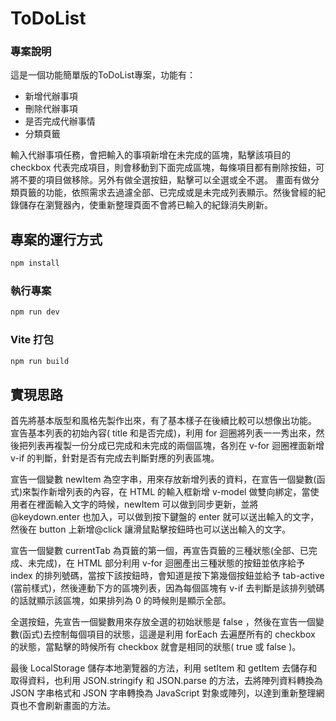 # ToDoList

### 專案說明
這是一個功能簡單版的ToDoList專案，功能有：
- 新增代辦事項
- 刪除代辦事項
- 是否完成代辦事情
- 分類頁籤

輸入代辦事項任務，會把輸入的事項新增在未完成的區塊，點擊該項目的 checkbox 代表完成項目，則會移動到下面完成區塊，每條項目都有刪除按鈕，可將不要的項目做移除。另外有做全選按鈕，點擊可以全選或全不選。
畫面有做分類頁籤的功能，依照需求去過濾全部、已完成或是未完成列表顯示。然後曾經的紀錄儲存在瀏覽器內，使重新整理頁面不會將已輸入的紀錄消失刷新。


## 專案的運行方式

```sh
npm install
```

### 執行專案

```sh
npm run dev
```

### Vite 打包

```sh
npm run build
```

## 實現思路

首先將基本版型和風格先製作出來，有了基本樣子在後續比較可以想像出功能。
宣告基本列表的初始內容( title 和是否完成)，利用 for 迴圈將列表一一秀出來，然後把列表再複製一份分成已完成和未完成的兩個區塊，各別在 v-for 迴圈裡面新增 v-if 的判斷，針對是否有完成去判斷對應的列表區塊。

宣告一個變數 newItem 為空字串，用來存放新增列表的資料，在宣告一個變數(函式)來製作新增列表的內容，在 HTML 的輸入框新增 v-model 做雙向綁定，當使用者在裡面輸入文字的時候，newItem 可以做到同步更新，並將 @keydown.enter 也加入，可以做到按下鍵盤的 enter 就可以送出輸入的文字，然後在 button 上新增@click 讓滑鼠點擊按鈕時也可以送出輸入的文字。

宣告一個變數 currentTab 為頁籤的第一個，再宣告頁籤的三種狀態(全部、已完成、未完成)，在 HTML 部分利用 v-for 迴圈產出三種狀態的按鈕並依序給予 index 的排列號碼，當按下該按鈕時，會知道是按下第幾個按鈕並給予 tab-active (當前樣式)，然後連動下方的區塊列表，因為每個區塊有 v-if 去判斷是該排列號碼的話就顯示該區塊，如果排列為 0 的時候則是顯示全部。

全選按鈕，先宣告一個變數用來存放全選的初始狀態是 false ，然後在宣告一個變數(函式)去控制每個項目的狀態，這邊是利用 forEach 去遍歷所有的 checkbox 的狀態，當點擊的時候所有 checkbox 就會是相同的狀態( true 或 false )。

最後 LocalStorage 儲存本地瀏覽器的方法，利用 setItem 和 getItem 去儲存和取得資料，也利用 JSON.stringify 和 JSON.parse 的方法，去將陣列資料轉換為 JSON 字串格式和 JSON 字串轉換為 JavaScript 對象或陣列，以達到重新整理網頁也不會刷新畫面的方法。